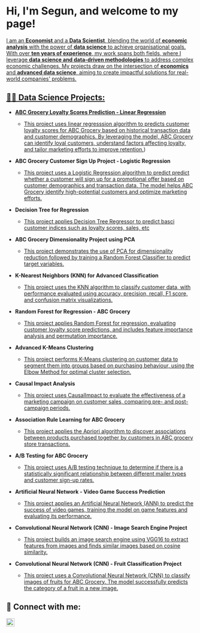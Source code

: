 # Hi, I'm Segun, and welcome to my page! <br/><a href="https://github.com/bolarinwathompson">   

I am an **Economist** and a **Data Scientist**, blending the world of **economic analysis** with the power of **data science** to achieve organisational goals. With over **ten years of experience**, my work spans both fields, where I leverage **data science and data-driven methodologies** to address complex economic challenges. My projects draw on the intersection of **economics** and **advanced data science**, aiming to create impactful solutions for real-world companies' problems.




<h2>👨‍💻 Data Science Projects:</h2>

- <b>ABC Grocery Loyalty Scores Prediction - Linear Regression</b>
  - [This project uses linear regresssion algorithm to predicts customer loyalty scores for ABC Grocery based on historical transaction data and customer demographics. By leveraging the model, ABC Grocery can identify loyal customers, understand factors affecting loyalty, and tailor marketing efforts to improve retention.](https://github.com/bolarinwathompson/Loyalty-Score-Prediction-Linear-Regression))
- <b>ABC Grocery Customer Sign Up Project - Logistic Regression</b>
  - [This project uses a Logistic Regression algorithm to predict  predict whether a customer will sign up for a promotional offer based on customer demographics and transaction data. The model helps ABC Grocery identify high-potential customers and optimize marketing efforts.](https://github.com/bolarinwathompson/Customer-Sign-Up-Prediction) 
- <b>Decision Tree for Regression</b>
  - [This project applies Decision Tree Regressor to predict basci customer indices such as loyalty scores, sales, etc](https://github.com/bolarinwathompson/Decision-Tree-Regression)
- <b>ABC Grocery Dimensionality Project using PCA</b>
  - [This project demonstrates the use of PCA for dimensionality reduction followed by training a Random Forest Classifier to predict target variables.](https://github.com/bolarinwathompson/PCA-Dimensionality-Project)
- <b>K-Nearest Neighbors (KNN) for Advanced Classification</b>
  - [This project uses the KNN algorithm to classify customer data, with performance evaluated using accuracy, precision, recall, F1 score, and confusion matrix visualizations.](https://github.com/bolarinwathompson/KNN-Classification-Project)
- <b>Random Forest for Regression - ABC Grocery</b>
  - [This project applies Random Forest for regression, evaluating customer loyalty score predictions, and includes feature importance analysis and permutation importance.](https://github.com/bolarinwathompson/Random-Forest-Regression-Project)
- <b>Advanced K-Means Clustering</b>
  - [This project performs K-Means clustering on customer data to segment them into groups based on purchasing behaviour, using the Elbow Method for optimal cluster selection.](https://github.com/bolarinwathompson/K-Means-Clustering-Project)
- <b>Causal Impact Analysis</b>
  - [This project uses CausalImpact to evaluate the effectiveness of a marketing campaign on customer sales, comparing pre- and post-campaign periods.](https://github.com/bolarinwathompson/Causal-impact-analysis-project)
- <b>Association Rule Learning for ABC Grocery</b>
  - [This project applies the Apriori algorithm to discover associations between products purchased together by customers in ABC grocery store transactions.](https://github.com/bolarinwathompson/Association-Rule-Learning-Project- )
- <b>A/B Testing for ABC Grocery</b>
  - [This project uses A/B testing technique to determine if there is a statistically significant relationship between different mailer types and customer sign-up rates.](https://github.com/bolarinwathompson/A-B-Testing-Project-)

- <b>Artificial Neural Network - Video Game Success Prediction</b>
  - [This project applies an Artificial Neural Network (ANN) to predict the success of video games, training the model on game features and evaluating its performance.](https://github.com/bolarinwathompson/Artificial-Neural-Network-Project)

- <b>Convolutional Neural Network (CNN) - Image Search Engine Project</b>
  - [This project builds an image search engine using VGG16 to extract features from images and finds similar images based on cosine similarity.](https://github.com/bolarinwathompson/Convolutional-Neural-Network1)
   
- <b>Convolutional Neural Network (CNN) - Fruit Classification Project</b>
  - [This project uses a Convolutional Neural Network (CNN) to classify images of fruits for ABC Grocery. The model successfully predicts the category of a fruit in a new image.](https://github.com/bolarinwathompson/Convolutional-Neural-Network-) 

<h2> 🤳 Connect with me:</h2>

[<img align="left" alt="SegunBolarinwa | LinkedIn" width="22px" src="https://cdn.jsdelivr.net/npm/simple-icons@v3/icons/linkedin.svg" />][linkedin]

[linkedin]: https://www.linkedin.com/in/segun-bolarinwa/

<!--
**bolarinwathompson/bolarinwathompson** is a ✨ _special_ ✨ repository because its `README.md` (this file) appears on your GitHub profile.

Here are some ideas to get you started:

- 🔭 I’m currently working on ...
- 🌱 I’m currently learning ...
- 👯 I’m looking to collaborate on ...
- 🤔 I’m looking for help with ...
- 💬 Ask me about ...
- 📫 How to reach me: ...
- 😄 Pronouns: ...
- ⚡ Fun fact: ...
-->
